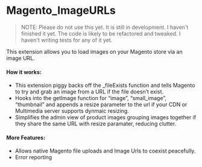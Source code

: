 Magento_ImageURLs
=================

> NOTE: Please do not use this yet. It is still in development. I haven't finished it yet. The code is likely to be refactored and tweaked. I haven't writing tests for any of it yet.

This extension allows you to load images on your Magento store via an image URL.

#### How it works:
* This extension piggy backs off the _fileExists function and tells Magento to try and grab an image from a URL if the file doesn’t exist.
* Hooks into the getImage function for “image”, “small_image”, “thumbnail” and appends a resize parameter to the url if your CDN or Multimedia server supports dynmaic resizing.
* Simplifies the admin view of product images grouping images together if they share the same URL with resize paramater, reducing clutter.

#### More Features:
* Allows native Magento file uploads and Image Urls to coexist peacefully.
* Error reporting